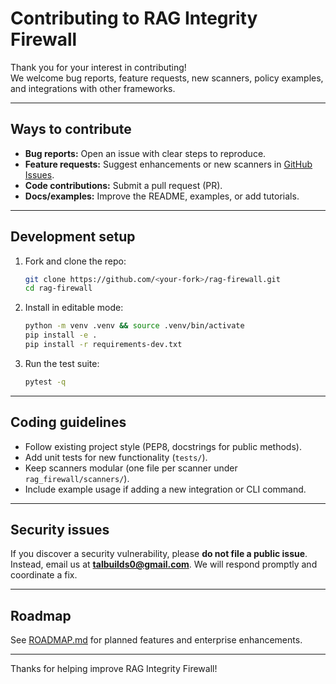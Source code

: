 # Contributing to RAG Integrity Firewall

Thank you for your interest in contributing!  
We welcome bug reports, feature requests, new scanners, policy examples, and integrations with other frameworks.

---

## Ways to contribute

- **Bug reports:** Open an issue with clear steps to reproduce.  
- **Feature requests:** Suggest enhancements or new scanners in [GitHub Issues](https://github.com/taladari/rag-firewall/issues).  
- **Code contributions:** Submit a pull request (PR).  
- **Docs/examples:** Improve the README, examples, or add tutorials.  

---

## Development setup

1. Fork and clone the repo:
   ```bash
   git clone https://github.com/<your-fork>/rag-firewall.git
   cd rag-firewall
   ```

2. Install in editable mode:
   ```bash
   python -m venv .venv && source .venv/bin/activate
   pip install -e .
   pip install -r requirements-dev.txt
   ```

3. Run the test suite:
   ```bash
   pytest -q
   ```

---

## Coding guidelines

- Follow existing project style (PEP8, docstrings for public methods).  
- Add unit tests for new functionality (`tests/`).  
- Keep scanners modular (one file per scanner under `rag_firewall/scanners/`).  
- Include example usage if adding a new integration or CLI command.  

---

## Security issues

If you discover a security vulnerability, please **do not file a public issue**.  
Instead, email us at **talbuilds0@gmail.com**.
We will respond promptly and coordinate a fix.

---

## Roadmap

See [ROADMAP.md](ROADMAP.md) for planned features and enterprise enhancements.

---

Thanks for helping improve RAG Integrity Firewall!
